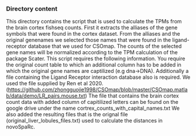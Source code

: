 ### Directory content

This directory contains the script that is used to calculate the TPMs from the brain cortex fishseq counts. First it extracts the alliases of the gene symbols that were found in the cortex dataset. From the alliases and the original genenames we selected those names that were found in the ligand-receptor database that we used for CSOmap. The counts of the selected gene names will be normalized according to the TPM calculation of the package Scater. This script requires the following information. You require the original count table to which an additional column has to be added in which the original gene names are captilized (e.g dna->DNA). Additionally a file containing the Ligand Receptor interaction database also is required. We used the file supplied by Ren et al 2020. (https://github.com/zhongguojie1998/CSOmap/blob/master/CSOmap.matlab/data/demo/LR_pairs.mouse.txt)
The file that contains the brain cortex count data with added column of capitilized letters can be found on the google drive under the name cortrex_counts_with_capital_names.txt
We also added the resulting files that is the orignal file (original_liver_lobules_files.txt) used to calculate the distances in novoSpaRc. 
